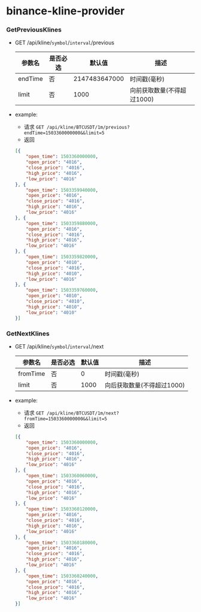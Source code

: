 # binance-kline-provider

### GetPreviousKlines

* GET /api/kline/`symbol`/`interval`/previous

    |   参数名  	    |  是否必选 	        |   默认值               |  描述	|
    |-------------	|  --------------	|----------------------	|------------------------	|
    | endTime       |       否      	| 2147483647000         | 时间戳(毫秒)         	    |
    | limit      	|       否      	| 1000             	    | 向前获取数量(不得超过1000)  	|

* example: 
    - 请求 `GET /api/kline/BTCUSDT/1m/previous?endTime=1503360000000&&limit=5`
    - 返回
    ```json
    [{
        "open_time": 1503360000000,
        "open_price": "4016",
        "close_price": "4016",
        "high_price": "4016",
        "low_price": "4016"
    }, {
        "open_time": 1503359940000,
        "open_price": "4016",
        "close_price": "4016",
        "high_price": "4016",
        "low_price": "4016"
    }, {
        "open_time": 1503359880000,
        "open_price": "4016",
        "close_price": "4016",
        "high_price": "4016",
        "low_price": "4016"
    }, {
        "open_time": 1503359820000,
        "open_price": "4010",
        "close_price": "4016",
        "high_price": "4010",
        "low_price": "4016"
    }, {
        "open_time": 1503359760000,
        "open_price": "4010",
        "close_price": "4010",
        "high_price": "4010",
        "low_price": "4010"
    }]
    ```

### GetNextKlines 

* GET /api/kline/`symbol`/`interval`/next

    |   参数名  	    |  是否必选 	        |   默认值               |  描述	|
    |-------------	|  --------------	|----------------------	|------------------------	|
    | fromTime      |       否      	| 0                     | 时间戳(毫秒)         	    |
    | limit      	|       否      	| 1000             	    | 向后获取数量(不得超过1000)  	|

* example: 
    - 请求 `GET /api/kline/BTCUSDT/1m/next?fromTime=1503360000000&&limit=5`
    - 返回
    ```json
    [{
        "open_time": 1503360000000,
        "open_price": "4016",
        "close_price": "4016",
        "high_price": "4016",
        "low_price": "4016"
    }, {
        "open_time": 1503360060000,
        "open_price": "4016",
        "close_price": "4016",
        "high_price": "4016",
        "low_price": "4016"
    }, {
        "open_time": 1503360120000,
        "open_price": "4016",
        "close_price": "4016",
        "high_price": "4016",
        "low_price": "4016"
    }, {
        "open_time": 1503360180000,
        "open_price": "4016",
        "close_price": "4016",
        "high_price": "4016",
        "low_price": "4016"
    }, {
        "open_time": 1503360240000,
        "open_price": "4016",
        "close_price": "4016",
        "high_price": "4016",
        "low_price": "4016"
    }]
    ```

